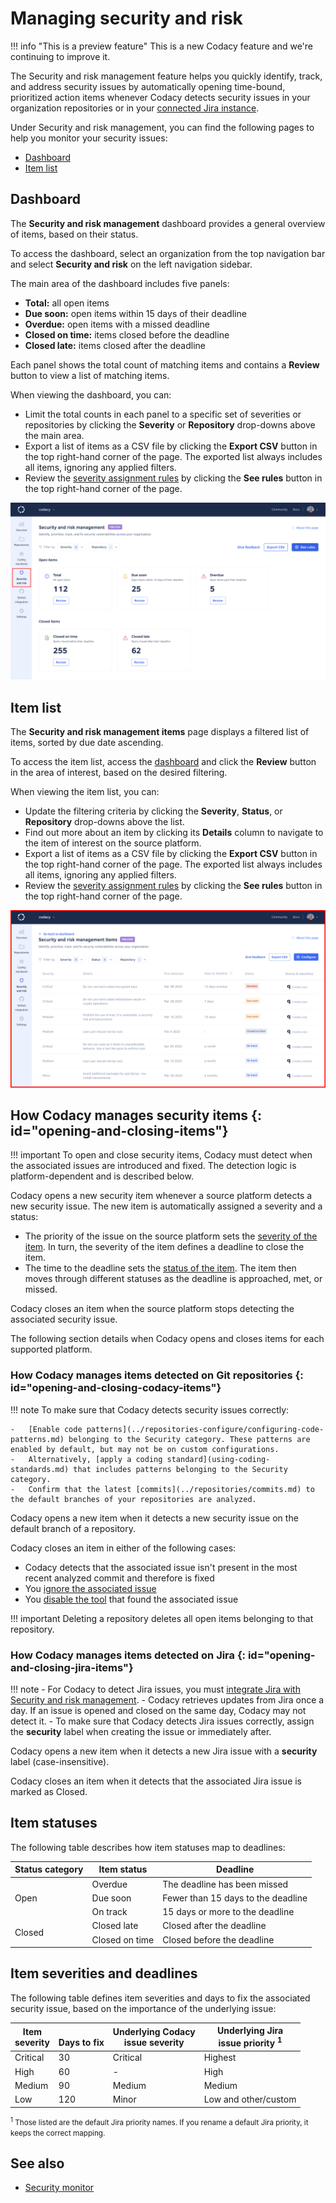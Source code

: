 # Managing security and risk

<!-- TODO TAROT-2414

- overall page review
- add note mentioning that access can be managed on Roles and permissions page
-->

!!! info "This is a preview feature"
    This is a new Codacy feature and <span class="skip-vale">we're</span> continuing to improve it.

The Security and risk management feature helps you <span class="skip-vale">quickly</span> identify, track, and address security issues by automatically opening time-bound, prioritized action items whenever Codacy detects security issues in your organization repositories or in your [connected Jira instance](./integrations/jira-integration.md).

Under Security and risk management, you can find the following pages to help you monitor your security issues:

-   [Dashboard](#dashboard)
-   [Item list](#item-list)

## Dashboard

The **Security and risk management** dashboard provides a general overview of items, based on their status.

To access the dashboard, select an organization from the top navigation bar and select **Security and risk** on the left navigation sidebar.

The main area of the dashboard includes five panels:

-   **Total:** all open items
-   **Due soon:** open items within 15 days of their deadline
-   **Overdue:** open items with a missed deadline
-   **Closed on time:** items closed before the deadline
-   **Closed late:** items closed after the deadline

Each panel shows the total count of matching items and contains a **Review** button to view a list of matching items.

When viewing the dashboard, you can:

-   Limit the total counts in each panel to a specific set of severities or repositories by clicking the **Severity** or **Repository** drop-downs above the main area.
-   Export a list of items as a CSV file by clicking the **Export CSV** button in the top right-hand corner of the page. The exported list always includes all items, ignoring any applied filters.
-   Review the [severity assignment rules](#item-severities-and-deadlines) by clicking the **See rules** button in the top right-hand corner of the page.

![Security and risk management dashboard](images/security-risk-management-dashboard.png)<!-- TODO TAROT-2414 review screenshot -->

## Item list

The **Security and risk management items** page displays a filtered list of items, sorted by due date ascending.

To access the item list, access the [dashboard](#dashboard) and click the **Review** button in the area of interest, based on the desired filtering.

When viewing the item list, you can:

-   Update the filtering criteria by clicking the **Severity**, **Status**, or **Repository** drop-downs above the list.
-   Find out more about an item by clicking its **Details** column to navigate to the item of interest on the source platform.
-   Export a list of items as a CSV file by clicking the **Export CSV** button in the top right-hand corner of the page. The exported list always includes all items, ignoring any applied filters.
-   Review the [severity assignment rules](#item-severities-and-deadlines) by clicking the **See rules** button in the top right-hand corner of the page.

![Security and risk management items](images/security-risk-management-item-list.png)<!-- TODO TAROT-2414 review screenshot -->

## How Codacy manages security items {: id="opening-and-closing-items"}

!!! important
    To open and close security items, Codacy must detect when the associated issues are introduced and fixed. The detection logic is platform-dependent and is described below.

Codacy opens a new security item whenever a source platform detects a new security issue. The new item is automatically assigned a severity and a status:

-   The priority of the issue on the source platform sets the [severity of the item](#item-severities-and-deadlines). In turn, the severity of the item defines a deadline to close the item.
-   The time to the deadline sets the [status of the item](#item-statuses). The item then moves through different statuses as the deadline is approached, met, or missed.

Codacy closes an item when the source platform stops detecting the associated security issue.

The following section details when Codacy opens and closes items for each supported platform.

### How Codacy manages items detected on Git repositories {: id="opening-and-closing-codacy-items"}

!!! note
    To make sure that Codacy detects security issues correctly:

    -   [Enable code patterns](../repositories-configure/configuring-code-patterns.md) belonging to the Security category. These patterns are enabled by default, but may not be on custom configurations.
    -   Alternatively, [apply a coding standard](using-coding-standards.md) that includes patterns belonging to the Security category.
    -   Confirm that the latest [commits](../repositories/commits.md) to the default branches of your repositories are analyzed.

Codacy opens a new item when it detects a new security issue on the default branch of a repository.

Codacy closes an item in either of the following cases:

-   Codacy detects that the associated issue isn't present in the most recent analyzed commit and therefore is fixed
-   You [ignore the associated issue](../repositories/issues.md#ignoring-and-managing-issues)
-   You [disable the tool](../repositories-configure/configuring-code-patterns.md) that found the associated issue

!!! important
    Deleting a repository deletes all open items belonging to that repository.

### How Codacy manages items detected on Jira {: id="opening-and-closing-jira-items"}

!!! note
    -   For Codacy to detect Jira issues, you must [integrate Jira with Security and risk management](./integrations/jira-integration.md).
    -   Codacy retrieves updates from Jira once a day. If an issue is opened and closed on the same day, Codacy may not detect it.
    -   To make sure that Codacy detects Jira issues correctly, assign the **security** label when creating the issue or immediately after.

Codacy opens a new item when it detects a new Jira issue with a **security** label (case-insensitive).

Codacy closes an item when it detects that the associated Jira issue is marked as Closed.[](#managing-access-to-security-and-risk-management)

## Item statuses

The following table describes how item statuses map to deadlines:

<table>
    <thead>
        <tr>
            <th>Status category</th>
            <th>Item status</th>
            <th>Deadline</th>
        </tr>
    </thead>
    <tbody>
        <tr>
            <td rowspan="3">Open</td>
            <td>Overdue</td>
            <td>The deadline has been missed</td>
        </tr>
        <tr>
            <td>Due soon</td>
            <td>Fewer than 15 days to the deadline</td>
        </tr>
        <tr>
            <td>On track</td>
            <td>15 days or more to the deadline</td>
        </tr>
        <tr>
            <td rowspan="2">Closed</td>
            <td>Closed late</td>
            <td>Closed after the deadline</td>
        </tr>
        <tr>
            <td>Closed on time</td>
            <td>Closed before the deadline</td>
        </tr>
    </tbody>
</table>

## Item severities and deadlines

The following table defines item severities and days to fix the associated security issue, based on the importance of the underlying issue:

| Item<br/>severity | <br/>Days to fix | Underlying Codacy<br/>issue severity | Underlying Jira<br/>issue priority <sup>1</sup> |
|-------------------|------------------|--------------------------------------|-------------------------------------------------|
| Critical          | 30               | Critical                             | Highest                                         |
| High              | 60               | -                                    | High                                            |
| Medium            | 90               | Medium                               | Medium                                          |
| Low               | 120              | Minor                                | Low and other/custom                            |

<small><sup>1</sup> Those listed are the default Jira priority names. If you rename a default Jira priority, it keeps the correct mapping.</small>

## See also

-   [Security monitor](../repositories/security-monitor.md)
